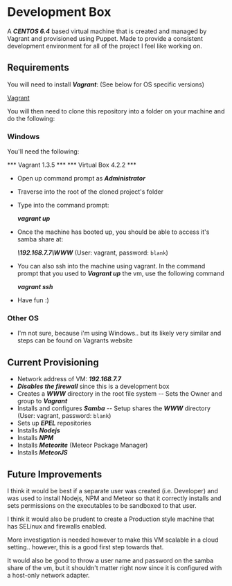 # Development Box


A ***CENTOS 6.4*** based virtual machine that is created and managed by Vagrant and provisioned using Puppet.
Made to provide a consistent development environment for all of the project I feel like working on.



## Requirements


You will need to install ***Vagrant***: (See below for OS specific versions)

[Vagrant](http://docs.vagrantup.com/v2/getting-started/)

You will then need to clone this repository into a folder on your machine and do the following:


### Windows

You'll need the following:

*** Vagrant 1.3.5 ***
*** Virtual Box 4.2.2 *** 

- Open up command prompt as ***Administrator***
- Traverse into the root of the cloned project's folder
- Type into the command prompt:

    ***vagrant up***
	
- Once the machine has booted up, you should be able to access it's samba share at:

    ***\\192.168.7.7\WWW***  (User: vagrant, password: `blank`)
	
- You can also ssh into the machine using vagrant.  In the command prompt that you used to ***Vagrant up*** the vm, use the following command

    ***vagrant ssh***
	
- Have fun :)

### Other OS

- I'm not sure, because i'm using Windows.. but its likely very similar and steps can be found on Vagrants website



## Current Provisioning


- Network address of VM: ***192.168.7.7***
- ***Disables the firewall*** since this is a development box
- Creates a ***WWW*** directory in the root file system
-- Sets the Owner and group to ***Vagrant***
- Installs and configures ***Samba***
-- Setup shares the ***WWW*** directory (User: vagrant, password: `blank`)
- Sets up ***EPEL*** repositories
- Installs ***Nodejs***
- Installs ***NPM***
- Installs ***Meteorite*** (Meteor Package Manager)
- Installs ***MeteorJS***



## Future Improvements


I think it would be best if a separate user was created (i.e. Developer) and was used to install Nodejs, NPM and Meteor so that it 
correctly installs and sets permissions on the executables to be sandboxed to that user.  

I think it would also be prudent to create a Production style machine that has SELinux and firewalls enabled.  

More investigation is needed however to make this VM scalable in a cloud setting.. however, this is a good first step towards that.

It would also be good to throw a user name and password on the samba share of the vm, but it shouldn't matter right now since it is configured
with a host-only network adapter.




